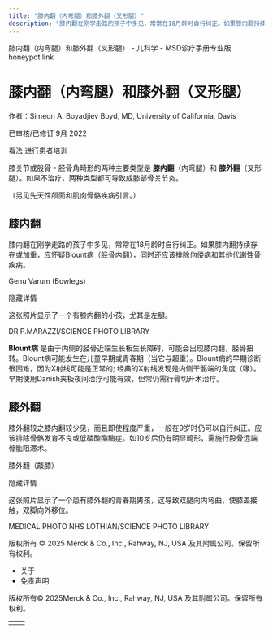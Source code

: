 ```yaml
---
title: "膝内翻（内弯腿）和膝外翻（叉形腿）"
description: "膝内翻在刚学走路的孩子中多见，常常在18月龄时自行纠正。如果膝内翻持续存在或加重，应怀疑Blount病（胫骨内翻），同时还应该排除佝偻病和其他代谢性骨疾病。"
---
```


﻿膝内翻（内弯腿）和膝外翻（叉形腿） \- 儿科学 \- MSD诊疗手册专业版 honeypot link

# 膝内翻（内弯腿）和膝外翻（叉形腿）

作者：Simeon A. Boyadjiev Boyd, MD, University of California, Davis

已审核/已修订 9月 2022

看法 进行患者培训

膝关节或股骨 \- 胫骨角畸形的两种主要类型是 **膝内翻**（内弯腿）和 **膝外翻**（叉形腿）。如果不治疗，两种类型都可导致成膝部骨关节炎。

（另见先天性颅面和肌肉骨骼疾病引言。）

## 膝内翻

膝内翻在刚学走路的孩子中多见，常常在18月龄时自行纠正。如果膝内翻持续存在或加重，应怀疑Blount病（胫骨内翻），同时还应该排除佝偻病和其他代谢性骨疾病。

Genu Varum (Bowlegs)



隐藏详情

这张照片显示了一个有膝内翻的小孩，尤其是左腿。

DR P.MARAZZI/SCIENCE PHOTO LIBRARY

**Blount病** 是由于内侧的胫骨近端生长板生长障碍，可能会出现膝内翻，胫骨扭转。Blount病可能发生在儿童早期或青春期（当它与超重）。Blount病的早期诊断很困难，因为X射线可能是正常的; 经典的X射线发现是内侧干骺端的角度（喙）。早期使用Danish夹板夜间治疗可能有效，但常仍需行骨切开术治疗。

## 膝外翻

膝外翻较之膝内翻较少见，而且即使程度严重，一般在9岁时仍可以自行纠正。应该排除骨骼发育不良或低磷酸酯酶症。如10岁后仍有明显畸形，需施行股骨远端骨骺阻滞术。

膝外翻（敲膝）



隐藏详情

这张照片显示了一个患有膝外翻的青春期男孩，这导致双腿向内弯曲，使膝盖接触，双脚向外移位。

MEDICAL PHOTO NHS LOTHIAN/SCIENCE PHOTO LIBRARY



版权所有 © 2025
Merck & Co., Inc., Rahway, NJ, USA 及其附属公司。保留所有权利。

- 关于
- 免责声明

版权所有© 2025Merck & Co., Inc., Rahway, NJ, USA 及其附属公司。保留所有权利。

|     |     |
| --- | --- |
|  |  |